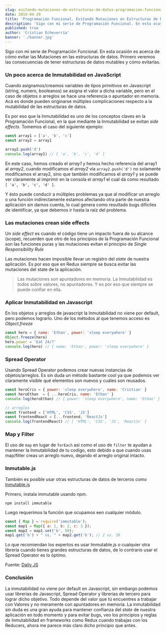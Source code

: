 ```yaml
---
slug: evitando-mutaciones-de-estructuras-de-datos-programacion-funcional-javascript
date: 2019-04-29
title: 'Programación Funcional. Evitando Mutaciones en Estructuras de Datos'
description: 'Sigo con mi serie de Programación Funcional. En esta ocasión es acerca de cómo evitar las Mutaciones en las estructuras de datos. Primero veremos las consecuencias de tener estructuras de datos mutables y cómo evitarlas.'
published: true
author: 'Cristian Echeverría'
banner: './banner.jpg'
---
```


Sigo con mi serie de Programación Funcional. En esta ocasión es acerca de cómo evitar las Mutaciones en las estructuras de datos. Primero veremos las consecuencias de tener estructuras de datos mutables y cómo evitarlas.

### Un poco acerca de Inmutabilidad en JavaScript

Cuando asignamos/creamos variables de tipos primitivos en Javascript (string, numero, booleanos) se asigna el valor a dicha variable, pero en el caso de objetos o arreglos se hace una referencia o apuntador en memoria. Acá es donde pueden originarse múltiples complicaciones respecto a la mutabilidad de las estructuras de datos. 

Es por eso que la Inmutabilidad es uno de los conceptos claves en la Programación Funcional, en la que mediante la Inmutabilidad se evitan *side effects*. Tomemos el caso del siguiente ejemplo:

```javascript
const array1 = ['a', 'b', 'c']
const array2 = array1

array2.push('d')
console.log(array1) // [ 'a', 'b', 'c', 'd' ]
```

En este caso, hemos creado el _array1_ y hemos hecho referencia del array1 al _array2_, cuando modificamos el _array2_ vía `array2.push('d')` no solamente modificamos el array2, sino que también modificamos el _array1_ y se puede ver claramente al imprimir en la consola el _array1_ el cual dá como resultado `[ 'a', 'b', 'c', 'd' ]`. 

Y ésto puede conducir a múltiples problemas ya que al modificar un arreglo o una función indirectamente estamos afectando otra parte de nuestra aplicación sin darnos cuenta, lo cual genera como resultado bugs difíciles de identificar, ya que debemos ir hasta la raíz del problema.

### Las mutaciones crean side effects

Un _side effect_ es cuando el código tiene un impacto fuera de su alcance (scope), recuerden que otro de los principios de la Programación Funcional son las funciones puras y las mutaciones evitan el principio de *Single Responsibility Rule*

Las mutaciones hacen imposible llevar un registro del _state_ de nuestra aplicación. Es por eso que en Redux siempre se busca evitar las mutaciones del state de la aplicación. 

> Las mutaciones son apuntadores en memoria. La Inmutabilidad es todos sobre valores, no apuntadores. Y es por eso que siempre se puede confiar en ella.

### Aplicar Inmutabilidad en Javascript

En los objetos y arreglos de javascript la Inmutabilidad no viene por default, pero podemos lograrlo. Uno de los métodos al que tenemos acceso es *Object.freeze*

```javascript
const hero = { name: 'Ethan', power: 'sleep everywhere' }
Object.freeze(hero)
hero.power = 'Eat 24/7'
console.log(hero) // { name: 'Ethan', power: 'sleep everywhere' }
```

### Spread Operator

Usando Spread Operator podemos crear nuevas instancias de objetos/arreglos. Es sin duda un método bastante cool ya que podemos ver claramente visible qué elementos son nuevos y cuáles son reusados.

```javascript
const heroCris = { power: 'sleep everywhere', name: 'Cristian' }
const heroEthan  = { ...heroCris, name: 'Ethan' }
console.log(heroEthan) // { power: 'sleep everywhere', name: 'Ethan' }

// arreglos
const frontend = ['HTML', 'CSS', 'JS']
const frontendReact = [...frontend, 'ReactJs']
console.log(frontendReact) // [ 'HTML', 'CSS', 'JS', 'ReactJs' ]
```
### Map y Filter

El uso de `map` en lugar de `forEach` asi como el uso de `filter` te ayudan a mantener la Inmutabilidad de tu codigo, esto debido a que cuando usas map/filter creas un arreglo nuevo, dejando el arreglo original intacto.

### Inmutable.js

También es posible usar otras estructuras de datos de terceros como [Inmutable.js](https://immutable-js.github.io/immutable-js/)

Primero, instala immutable usando npm.

```
npm install immutable
```

Luego requerimos la función que ocupamos een cualquier módulo.

```javascript
const { Map } = require('immutable');
const map1 = Map({ a: 1, b: 2, c: 3 });
const map2 = map1.set('b', 50);
map1.get('b') + " vs. " + map2.get('b'); // 2 vs. 50
```

Lo que recomiendan los expertos es usar Immutable.js o cualquier otra librería cuando tienes grandes estructuras de datos, de lo contrario usar el Spread Operator es lo óptimo.

Fuente: [Daily JS](https://medium.com/dailyjs/the-state-of-immutability-169d2cd11310)

### Conclusión

La inmutabilidad no viene por default en Javascript, sin embargo podemos usar librerias de Javascript, Spread Operator y librerías de tercero para lograr dicho objetivo. Todo depende del valor que tú encuentres a trabajar con Valores y no meramente con apuntadores en memoria. La inmutabilidad sin duda es una gran ayuda para mantener confianza del _state_ de nuestra aplicación en todo momento y para evitar bugs, veo los principios y reglas de Inmutabilidad en frameworks como Redux cuando trabajas con los Reducers, ahora me parece más claro dicho principio que antes.
